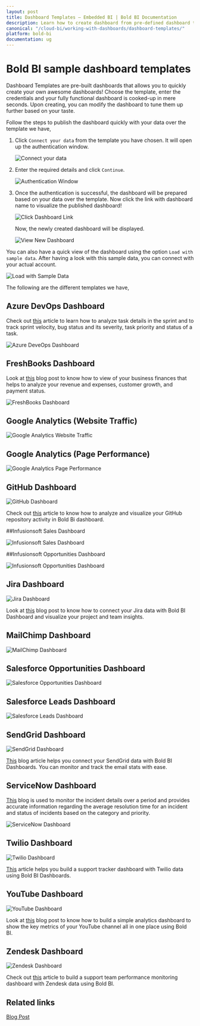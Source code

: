 ```yaml
---
layout: post
title: Dashboard Templates – Embedded BI | Bold BI Documentation
description: Learn how to create dashboard from pre-defined dashboard templates by just connecting your data in Bold BI Embedded.
canonical: "/cloud-bi/working-with-dashboards/dashboard-templates/"
platform: bold-bi
documentation: ug
---
```

# Bold BI sample dashboard templates 

Dashboard Templates are pre-built dashboards that allows you to quickly create your own awesome dashboards! Choose the template, enter the credentials and your fully functional dashboard is cooked-up in mere seconds. Upon creating, you can modify the dashboard to tune them up further based on your taste.

Follow the steps to publish the dashboard quickly with your data over the template we have,

1. Click `Connect your data` from the template you have chosen. It will open up the authentication window.

   ![Connect your data](/bold-bi-docs/static/assets/embedded/working-with-dashboards/images/jira-connect-your-data.png)

2. Enter the required details and click `Continue`.

    ![Authentication Window](/bold-bi-docs/static/assets/embedded/working-with-dashboards/images/jira-authentication-window.png)

3. Once the authentication is successful, the dashboard will be prepared based on your data over the template. Now click the link with dashboard name to visualize the published dashboard!

    ![Click Dashboard Link](/bold-bi-docs/static/assets/embedded/working-with-dashboards/images/new-dashboard-link.png)

    Now, the newly created dashboard will be displayed.

    ![View New Dashboard](/bold-bi-docs/static/assets/embedded/working-with-dashboards/images/new-dashboard.png)

You can also have a quick view of the dashboard using the option `Load with sample data`. After having a look with this sample data, you can connect with your actual account.

![Load with Sample Data](/bold-bi-docs/static/assets/embedded/working-with-dashboards/images/load-sample-data.png)

The following are the different templates we have,

## Azure DevOps Dashboard

Check out [this](https://www.boldbi.com/blog/monitoring-azure-devops-project-performance) article to learn how to analyze task details in the sprint and to track sprint velocity, bug status and its severity, task priority and status of a task.

![Azure DeveOps Dashboard](/bold-bi-docs/static/assets/embedded/working-with-dashboards/images/azure-devops-dashboard.png)

## FreshBooks Dashboard

Look at [this](https://www.boldbi.com/blog/key-metrics-for-your-business-growth-with-freshbooks) blog post to know how to view of your business finances that helps to analyze your revenue and expenses, customer growth, and payment status.

![FreshBooks Dashboard](/bold-bi-docs/static/assets/embedded/working-with-dashboards/images/freshbooks-dashboard.png)

## Google Analytics (Website Traffic)

![Google Analytics Website Traffic](/bold-bi-docs/static/assets/embedded/working-with-dashboards/images/google-analytics-website-traffic.png)

## Google Analytics (Page Performance)

![Google Analytics Page Performance](/bold-bi-docs/static/assets/embedded/working-with-dashboards/images/google-analytics-page-performance.png)

## GitHub Dashboard

![GitHub Dashboard](/bold-bi-docs/static/assets/embedded/working-with-dashboards/images/github-dashboard.png)

Check out [this](https://www.boldbi.com/blog/analyze-and-visualize-your-github-repository-statistics-data) article to know how to analyze and visualize your GitHub repository activity in Bold Bi dashboard. 

##Infusionsoft Sales Dashboard

![Infusionsoft Sales Dashboard](/bold-bi-docs/static/assets/embedded/working-with-dashboards/images/infusionsoft-sales-dashboard.png)

##Infusionsoft Opportunities Dashboard

![Infusionsoft Opportunities Dashboard](/bold-bi-docs/static/assets/embedded/working-with-dashboards/images/infusionsoft-opportunities-dashboard.png)

## Jira Dashboard

![Jira Dashboard](/bold-bi-docs/static/assets/embedded/working-with-dashboards/images/jira-dashboard.png)

Look at [this](https://www.boldbi.com/blog/jira-dashboard-example-with-bold-bi) blog post to know how to connect your Jira data with Bold BI Dashboard and visualize your project and team insights.

## MailChimp Dashboard

![MailChimp Dashboard](/bold-bi-docs/static/assets/embedded/working-with-dashboards/images/mailchimp-dashboard.png)

## Salesforce Opportunities Dashboard

![Salesforce Opportunities Dashboard](/bold-bi-docs/static/assets/embedded/working-with-dashboards/images/salesforce-opportunities-dashboard.png)

## Salesforce Leads Dashboard

![Salesforce Leads Dashboard](/bold-bi-docs/static/assets/embedded/working-with-dashboards/images/salesforce-leads-dashboard.png)

## SendGrid Dashboard

![SendGrid Dashboard](/bold-bi-docs/static/assets/embedded/working-with-dashboards/images/sendgrid-dashboard.png)

[This](https://www.boldbi.com/blog/sendgrid-email-stats-tracking-example-with-bold-bi) blog article helps you connect your SendGrid data with Bold BI Dashboards. You can monitor and track the email stats with ease. 

## ServiceNow Dashboard

[This](https://www.boldbi.com/blog/build-a-servicenow-incident-management-monitoring-dashboard-in-a-minute) blog is used to monitor the incident details over a period and provides accurate information regarding the average resolution time for an incident and status of incidents based on the category and priority.

![ServiceNow Dashboard](/bold-bi-docs/static/assets/embedded/working-with-dashboards/images/servicenow-dashboard.png)

## Twilio Dashboard

![Twilio Dashboard](/bold-bi-docs/static/assets/embedded/working-with-dashboards/images/twilio-dashboard.png)

[This](https://www.boldbi.com/blog/twilio-dashboard-example-with-bold-bi) article helps you build a support tracker dashboard with Twilio data using Bold BI Dashboards.

## YouTube Dashboard

![YouTube Dashboard](/bold-bi-docs/static/assets/embedded/working-with-dashboards/images/youtube-dashboard.png)

Look at [this](https://www.boldbi.com/blog/create-custom-youtube-dashboards-with-bold-bi) blog post to know how to build a simple analytics dashboard to show the key metrics of your YouTube channel all in one place using Bold BI.

## Zendesk Dashboard

![Zendesk Dashboard](/bold-bi-docs/static/assets/embedded/working-with-dashboards/images/zendesk-dashboard.png)

Check out [this](https://www.boldbi.com/blog/zendesk-dashboard-example-for-monitoring-customer-service-performance-with-bold-bi) article to build a support team performance monitoring dashboard with Zendesk data using Bold BI.

## Related links
[Blog Post](https://www.boldbi.com/blog/introduction-to-bold-bi-creating-dashboards-with-pre-defined-templates-webinar-qa)